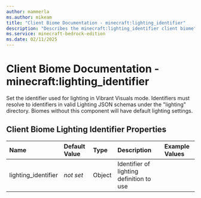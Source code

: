 ```yaml
---
author: mammerla
ms.author: mikeam
title: "Client Biome Documentation - minecraft:lighting_identifier"
description: "Describes the minecraft:lighting_identifier client biome"
ms.service: minecraft-bedrock-edition
ms.date: 02/11/2025 
---
```


# Client Biome Documentation - minecraft:lighting_identifier

Set the identifier used for lighting in Vibrant Visuals mode. Identifiers must resolve to identifiers in valid Lighting JSON schemas under the "lighting" directory. Biomes without this component will have default lighting settings.


## Client Biome Lighting Identifier Properties

|Name       |Default Value |Type |Description |Example Values |
|:----------|:-------------|:----|:-----------|:------------- |
| lighting_identifier | *not set* | Object | Identifier of lighting definition to use |  | 